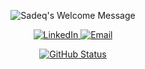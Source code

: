 <p align="center">
  <img alt="Sadeq's Welcome Message" src="https://readme-typing-svg.herokuapp.com?size=30&background=45E5FF00&center=true&vCenter=true&lines=%F0%9F%91%8B%F0%9F%8F%BC+Hi+there!+I'm+Sadeq">
</p>

<p align="center">
  <a href="https://www.linkedin.com/in/your-username/">
    <img src="https://img.shields.io/badge/LinkedIn-Connect-blue?style=flat-square&logo=linkedin&logoColor=white" alt="LinkedIn" />
  </a>
  <a href="mailto:your.email@example.com">
    <img src="https://img.shields.io/badge/Email-Contact%20Me-informational?style=flat-square&logo=mail.ru&logoColor=white" alt="Email" />
  </a>
</p>

<p align="center">
  <a href="https://github.com/skydoves">
    <img alt="GitHub Status" src="https://github-readme-stats.vercel.app/api?username=devsadeq&hide=contribs&show_icons=true&include_all_commits=true&count_private=true" />
  </a>
</p>
